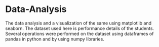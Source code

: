 # Data-Analysis
The data analysis and a visualization of the same using matplotlib and seaborn. The dataset used here is performance details of the students. Several operations were performed on the dataset using dataframes of pandas in python and by using numpy libraries.
